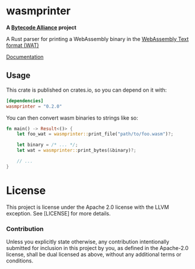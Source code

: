 # wasmprinter

**A [Bytecode Alliance](https://bytecodealliance.org/) project**

A Rust parser for printing a WebAssembly binary in the [WebAssembly Text format
(WAT)][wat]

[Documentation](https://docs.rs/wasmprinter)

[wat]: http://webassembly.github.io/spec/core/text/index.html

## Usage

This crate is published on crates.io, so you can depend on it with:

```toml
[dependencies]
wasmprinter = "0.2.0"
```

You can then convert wasm binaries to strings like so:

```rust
fn main() -> Result<()> {
    let foo_wat = wasmprinter::print_file("path/to/foo.wasm")?;

    let binary = /* ... */;
    let wat = wasmprinter::print_bytes(&binary)?;

    // ...
}
```

# License

This project is license under the Apache 2.0 license with the LLVM exception.
See [LICENSE] for more details.

### Contribution

Unless you explicitly state otherwise, any contribution intentionally submitted
for inclusion in this project by you, as defined in the Apache-2.0 license,
shall be dual licensed as above, without any additional terms or conditions.
